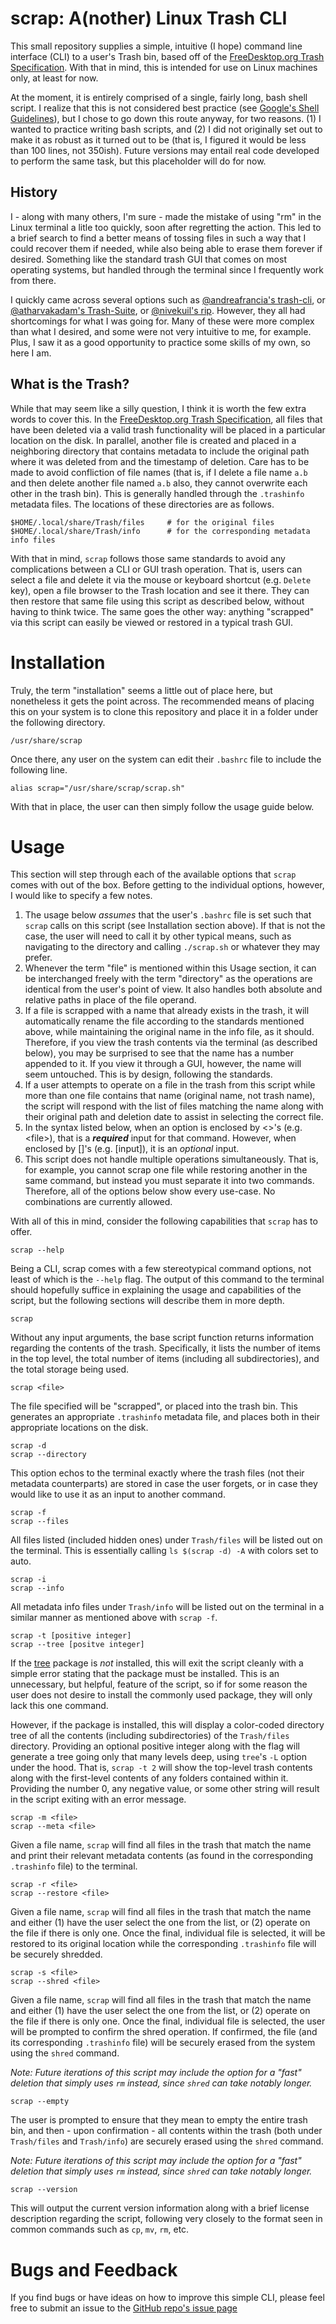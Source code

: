 # scrap: A(nother) Linux Trash CLI
This small repository supplies a simple, intuitive (I hope) command line interface (CLI) to a user's Trash bin, based off of the [FreeDesktop.org Trash Specification](https://specifications.freedesktop.org/trash-spec/trashspec-latest.html).  With that in mind, this is intended for use on Linux machines only, at least for now.

At the moment, it is entirely comprised of a single, fairly long, bash shell script.  I realize that this is not considered best practice (see [Google's Shell Guidelines](https://google.github.io/styleguide/shellguide.html#s1.2-when-to-use-shell)), but I chose to go down this route anyway, for two reasons.  (1) I wanted to practice writing bash scripts, and (2) I did not originally set out to make it as robust as it turned out to be (that is, I figured it would be less than 100 lines, not 350ish).  Future versions may entail real code developed to perform the same task, but this placeholder will do for now.

## History
I - along with many others, I'm sure - made the mistake of using "rm" in the Linux terminal a litle too quickly, soon after regretting the action.  This led to a brief search to find a better means of tossing files in such a way that I could recover them if needed, while also being able to erase them forever if desired.  Something like the standard trash GUI that comes on most operating systems, but handled through the terminal since I frequently work from there.

I quickly came across several options such as [@andreafrancia's trash-cli](https://github.com/andreafrancia/trash-cli/), or [@atharvakadam's Trash-Suite](https://github.com/atharvakadam/Trash-Suite-Linux), or [@nivekuil's rip](https://github.com/nivekuil/rip).  However, they all had shortcomings for what I was going for.  Many of these were more complex than what I desired, and some were not very intuitive to me, for example.  Plus, I saw it as a good opportunity to practice some skills of my own, so here I am.

## What is the Trash?
While that may seem like a silly question, I think it is worth the few extra words to cover this.  In the [FreeDesktop.org Trash Specification](https://specifications.freedesktop.org/trash-spec/trashspec-latest.html), all files that have been deleted via a valid trash functionality will be placed in a particular location on the disk.  In parallel, another file is created and placed in a neighboring directory that contains metadata to include the original path where it was deleted from and the timestamp of deletion.  Care has to be made to avoid confliction of file names (that is, if I delete a file name `a.b` and then delete another file named `a.b` also, they cannot overwrite each other in the trash bin).  This is generally handled through the `.trashinfo` metadata files.  The locations of these directories are as follows.
```
$HOME/.local/share/Trash/files     # for the original files
$HOME/.local/share/Trash/info      # for the corresponding metadata info files
```
With that in mind, `scrap` follows those same standards to avoid any complications between a CLI or GUI trash operation.  That is, users can select a file and delete it via the mouse or keyboard shortcut (e.g. `Delete` key), open a file browser to the Trash location and see it there.  They can then restore that same file using this script as described below, without having to think twice.  The same goes the other way: anything "scrapped" via this script can easily be viewed or restored in a typical trash GUI.




# Installation
Truly, the term "installation" seems a little out of place here, but nonetheless it gets the point across.  The recommended means of placing this on your system is to clone this repository and place it in a folder under the following directory.

```
/usr/share/scrap
```

Once there, any user on the system can edit their `.bashrc` file to include the following line.

```
alias scrap="/usr/share/scrap/scrap.sh"
```

With that in place, the user can then simply follow the usage guide below.




# Usage
This section will step through each of the available options that `scrap` comes with out of the box.  Before getting to the individual options, however, I would like to specify a few notes.

1. The usage below *assumes* that the user's `.bashrc` file is set such that `scrap` calls on this script (see Installation section above).  If that is not the case, the user will need to call it by other typical means, such as navigating to the directory and calling `./scrap.sh` or whatever they may prefer.
1. Whenever the term "file" is mentioned within this Usage section, it can be interchanged freely with the term "directory" as the operations are identical from the user's point of view.  It also handles both absolute and relative paths in place of the file operand.
1. If a file is scrapped with a name that already exists in the trash, it will automatically rename the file according to the standards mentioned above, while maintaining the original name in the info file, as it should.  Therefore, if you view the trash contents via the terminal (as described below), you may be surprised to see that the name has a number appended to it.  If you view it through a GUI, however, the name will seem untouched.  This is by design, following the standards.
1. If a user attempts to operate on a file in the trash from this script while more than one file contains that name (original name, not trash name), the script will respond with the list of files matching the name along with their original path and deletion date to assist in selecting the correct file.
1. In the syntax listed below, when an option is enclosed by <>'s (e.g. \<file>), that is a ***required*** input for that command.  However, when enclosed by []'s (e.g. \[input\]), it is an *optional* input.
1. This script does not handle multiple operations simultaneously.  That is, for example, you cannot scrap one file while restoring another in the same command, but instead you must separate it into two commands.  Therefore, all of the options below show every use-case.  No combinations are currently allowed.

With all of this in mind, consider the following capabilities that `scrap` has to offer.


```
scrap --help
```
Being a CLI, scrap comes with a few stereotypical command options, not least of which is the `--help` flag.  The output of this command to the terminal should hopefully suffice in explaining the usage and capabilities of the script, but the following sections will describe them in more depth.

```
scrap
```
Without any input arguments, the base script function returns information regarding the contents of the trash.  Specifically, it lists the number of items in the top level, the total number of items (including all subdirectories), and the total storage being used.


```
scrap <file>
```
The file specified will be "scrapped", or placed into the trash bin.  This generates an appropriate `.trashinfo` metadata file, and places both in their appropriate locations on the disk.


```
scrap -d
scrap --directory
```
This option echos to the terminal exactly where the trash files (not their metadata counterparts) are stored in case the user forgets, or in case they would like to use it as an input to another command.


```
scrap -f
scrap --files
```
All files listed (included hidden ones) under `Trash/files` will be listed out on the terminal.  This is essentially calling `ls $(scrap -d) -A` with colors set to auto.


```
scrap -i
scrap --info
```
All metadata info files under `Trash/info` will be listed out on the terminal in a similar manner as mentioned above with `scrap -f`.


```
scrap -t [positive integer]
scrap --tree [positve integer]
```
If the [tree](https://linux.die.net/man/1/tree) package is *not* installed, this will exit the script cleanly with a simple error stating that the package must be installed.  This is an unnecessary, but helpful, feature of the script, so if for some reason the user does not desire to install the commonly used package, they will only lack this one command.

However, if the package is installed, this will display a color-coded directory tree of all the contents (including subdirectories) of the `Trash/files` directory.  Providing an optional positive integer along with the flag will generate a tree going only that many levels deep, using `tree`'s `-L` option under the hood. That is, `scrap -t 2` will show the top-level trash contents along with the first-level contents of any folders contained within it.  Providing the number 0, any negative value, or some other string will result in the script exiting with an error message.

```
scrap -m <file>
scrap --meta <file>
```
Given a file name, `scrap` will find all files in the trash that match the name and print their relevant metadata contents (as found in the corresponding `.trashinfo` file) to the terminal.

```
scrap -r <file>
scrap --restore <file>
```
Given a file name, `scrap` will find all files in the trash that match the name and either (1) have the user select the one from the list, or (2) operate on the file if there is only one.  Once the final, individual file is selected, it will be restored to its original location while the corresponding `.trashinfo` file will be securely shredded.

``` 
scrap -s <file>
scrap --shred <file>
```
Given a file name, `scrap` will find all files in the trash that match the name and either (1) have the user select the one from the list, or (2) operate on the file if there is only one.  Once the final, individual file is selected, the user will be prompted to confirm the shred operation.  If confirmed, the file (and its corresponding `.trashinfo` file) will be securely erased from the system using the `shred` command.

*Note: Future iterations of this script may include the option for a "fast" deletion that simply uses `rm` instead, since `shred` can take notably longer.*

```
scrap --empty
```
The user is prompted to ensure that they mean to empty the entire trash bin, and then - upon confirmation - all contents within the trash (both under `Trash/files` and `Trash/info`) are securely erased using the `shred` command.

*Note: Future iterations of this script may include the option for a "fast" deletion that simply uses `rm` instead, since `shred` can take notably longer.*

```
scrap --version
```
This will output the current version information along with a brief license description regarding the script, following very closely to the format seen in common commands such as `cp`, `mv`, `rm`, etc.



# Bugs and Feedback
If you find bugs or have ideas on how to improve this simple CLI, please feel free to submit an issue to the [GitHub repo's issue page](https://github.com/zdemers/scrap/issues)
